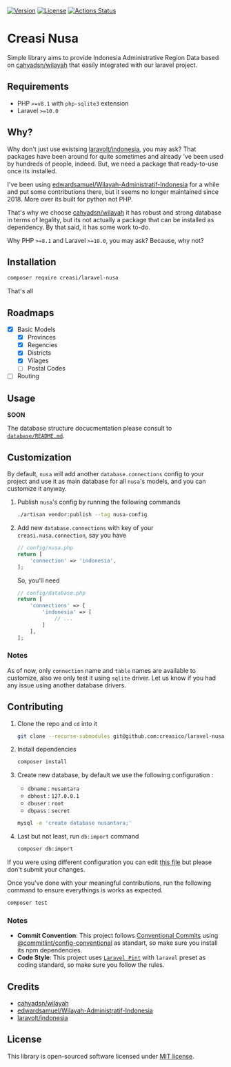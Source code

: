 [![Version](https://img.shields.io/packagist/v/creasi/laravel-nusa?style=flat-square)](https://packagist.org/packages/creasi/laravel-nusa)
[![License](https://img.shields.io/github/license/creasico/laravel-nusa?style=flat-square)](https://github.com/creasico/laravel-nusa/blob/main/LICENSE)
[![Actions Status](https://img.shields.io/github/actions/workflow/status/creasico/laravel-nusa/test.yml?branch=main&style=flat-square)](https://github.com/creasico/laravel-nusa/actions)

# Creasi Nusa

Simple library aims to provide Indonesia Administrative Region Data based on [cahyadsn/wilayah](https://github.com/cahyadsn/wilayah) that easily integrated with our laravel project.

## Requirements

- PHP `>=v8.1` with `php-sqlite3` extension
- Laravel `>=10.0`

## Why?

Why don't just use existsing [laravolt/indonesia](https://github.com/laravolt/indonesia), you may ask? That packages have been around for quite sometimes and already 've been used by hundreds of people, indeed. But, we need a package that ready-to-use once its installed.

I've been using [edwardsamuel/Wilayah-Administratif-Indonesia](https://github.com/edwardsamuel/Wilayah-Administratif-Indonesia) for a while and put some contributions there, but it seems no longer maintained since 2018. More over its built for python not PHP.

That's why we choose [cahyadsn/wilayah](https://github.com/cahyadsn/wilayah) it has robust and strong database in terms of legality, but its not actually a package that can be installed as dependency. By that said, it has some work to-do.

Why PHP `>=8.1` and Laravel `>=10.0`, you may ask? Because, why not?

## Installation

```sh
composer require creasi/laravel-nusa
```

That's all

## Roadmaps

- [x] Basic Models
   - [x] Provinces
   - [x] Regencies
   - [x] Districts
   - [x] Vilages
   - [ ] Postal Codes
- [ ] Routing

## Usage

**SOON**

The database structure docucmentation please consult to [`database/README.md`](https://github.com/creasico/laravel-nusa/blob/main/database/README.md).

## Customization

By default, `nusa` will add another `database.connections` config to your project and use it as main database for all `nusa`'s models, and you can customize it anyway.

1. Publish `nusa`'s config by running the following commands

   ```sh
   ./artisan vendor:publish --tag nusa-config
   ```

2. Add new `database.connections` with key of your `creasi.nusa.connection`, say you have

   ```php
   // config/nusa.php
   return [
       'connection' => 'indonesia',
   ];
   ```
   
   So, you'll need
   ```php
   // config/database.php
   return [
       'connections' => [
           'indonesia' => [
               // ...
           ]
       ],
   ];
   ```

### Notes
As of now, only `connection` name and `table` names are available to customize, also we only test it using `sqlite` driver. Let us know if you had any issue using another database drivers.

## Contributing

1. Clone the repo and `cd` into it

   ```sh
   git clone --recurse-submodules git@github.com:creasico/laravel-nusa.git
   ```

2. Install dependencies

   ```sh
   composer install
   ```

3. Create new database, by default we use the following configuration :
   
   - `dbname` : `nusantara`
   - `dbhost` : `127.0.0.1` 
   - `dbuser` : `root`
   - `dbpass` : `secret`

   ```sh
   mysql -e 'create database nusantara;'
   ```

4. Last but not least, run `db:import` command

   ```sh
   composer db:import
   ```

If you were using different configuration you can edit [this file](https://github.com/creasico/laravel-nusa/blob/94cd261d7726b9a5cb46cdef4aa9914522a33b4a/tests/NusaTest.php#L16-L19) but please don't submit your changes.

Once you've done with your meaningful contributions, run the following command to ensure everythings is works as expected.

```sh
composer test
```

### Notes
- **Commit Convention**: This project follows [Conventional Commits](https://www.conventionalcommits.org/en/v1.0.0/) using [@commitlint/config-conventional](https://github.com/conventional-changelog/commitlint/tree/master/@commitlint/config-conventional) as standart, so make sure you install its npm dependencies.
- **Code Style**: This project uses [`Laravel Pint`](https://laravel.com/docs/pint) with `laravel` preset as coding standard, so make sure you follow the rules.

## Credits
- [cahyadsn/wilayah](https://github.com/cahyadsn/wilayah)
- [edwardsamuel/Wilayah-Administratif-Indonesia](https://github.com/edwardsamuel/Wilayah-Administratif-Indonesia)
- [laravolt/indonesia](https://github.com/laravolt/indonesia)

## License

This library is open-sourced software licensed under [MIT license](LICENSE).
